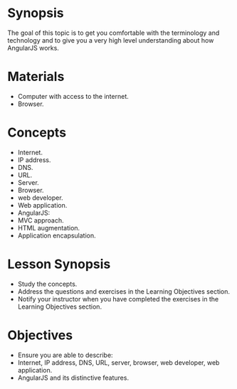Synopsis
========
The goal of this topic is to get you comfortable with the terminology and technology and to give you a very high level understanding about how AngularJS works.

Materials
=========
* Computer with access to the internet.
* Browser.

Concepts
========
* Internet.
* IP address.
* DNS.
* URL.
* Server.
* Browser.
* web developer.
* Web application.
* AngularJS:
* MVC approach.
* HTML augmentation.
* Application encapsulation.

Lesson Synopsis
===============
* Study the concepts.
* Address the questions and exercises in the Learning Objectives section.
* Notify your instructor when you have completed the exercises in the Learning Objectives section.

Objectives
==========
* Ensure you are able to describe:
* Internet, IP address, DNS, URL, server, browser, web developer, web application.
* AngularJS and its distinctive features.
